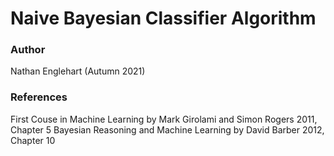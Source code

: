 # Naive Bayesian Classifier Algorithm
### Author
Nathan Englehart (Autumn 2021)
### References
First Couse in Machine Learning by Mark Girolami and Simon Rogers 2011, Chapter 5
Bayesian Reasoning and Machine Learning by David Barber 2012, Chapter 10 
